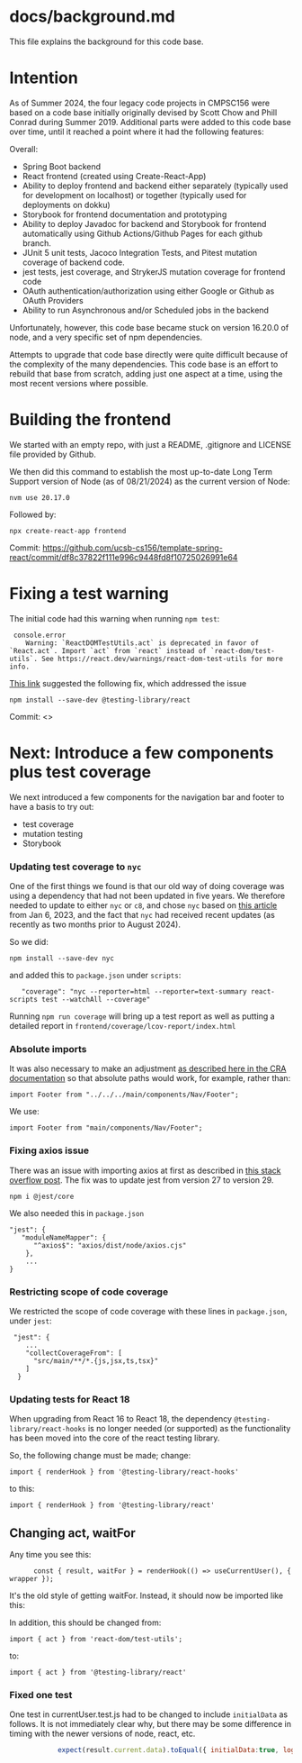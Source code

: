 # docs/background.md

This file explains the background for this code base.

# Intention

As of Summer 2024, the four legacy code projects in CMPSC156 were based on a code base initially originally devised by Scott Chow and Phill Conrad during Summer 2019. Additional parts were added to this code base over time, until it reached a point where it had the following features:

Overall:

* Spring Boot backend 
* React frontend (created using Create-React-App)
* Ability to deploy frontend and backend either separately (typically used for development on localhost) or together (typically used for deployments on dokku)
* Storybook for frontend documentation and prototyping
* Ability to deploy Javadoc for backend and Storybook for frontend automatically using Github Actions/Github Pages for each github branch.
* JUnit 5 unit tests, Jacoco Integration Tests, and Pitest mutation coverage of backend code.
* jest tests, jest coverage, and StrykerJS mutation coverage for frontend code
* OAuth authentication/authorization using either Google or Github as OAuth Providers
* Ability to run Asynchronous and/or Scheduled jobs in the backend

Unfortunately, however, this code base became stuck on version 16.20.0 of node, and a very specific set of npm dependencies. 

Attempts to upgrade that code base directly were quite difficult because of the complexity of the many dependencies.  This code base is an effort to rebuild that base from scratch, adding just one aspect at a time, using the most recent versions where possible.

# Building the frontend

We started with an empty repo, with just a README, .gitignore
and LICENSE file provided by Github.

We then did this command to establish the most up-to-date Long Term Support version of Node (as of 08/21/2024) as the current version of Node:

```
nvm use 20.17.0
```

Followed by:

```
npx create-react-app frontend
```
Commit: <https://github.com/ucsb-cs156/template-spring-react/commit/df8c37822f111e996c9448fd8f10725026991e64>

# Fixing a test warning

The initial code had this warning when running `npm test`:

```
 console.error
    Warning: `ReactDOMTestUtils.act` is deprecated in favor of `React.act`. Import `act` from `react` instead of `react-dom/test-utils`. See https://react.dev/warnings/react-dom-test-utils for more info.
```

[This link](https://github.com/facebook/react/issues/29000) suggested the following fix, which addressed the issue

```
npm install --save-dev @testing-library/react 
```

Commit: <>


# Next: Introduce a few components plus test coverage

We next introduced a few components for the navigation bar
and footer to have a basis to try out:
* test coverage
* mutation testing
* Storybook

### Updating test coverage to `nyc`

One of the first things we found is that our old way of doing coverage was using a dependency that had not been updated in five years.  We therefore needed to update to either `nyc` or `c8`, and chose `nyc` based on [this article](https://dev.to/andrewbaisden/how-to-improve-test-coverage-in-a-javascript-react-project-235p) from Jan 6, 2023, and the fact that `nyc` had received recent updates (as recently as two months prior to August 2024).

So we did:

```
npm install --save-dev nyc
```

and added this to `package.json` under `scripts`:

```
   "coverage": "nyc --reporter=html --reporter=text-summary react-scripts test --watchAll --coverage"
```

Running `npm run coverage` will bring up a test report as well
as putting a detailed report in `frontend/coverage/lcov-report/index.html`

### Absolute imports

It was also necessary to make an adjustment [as described here 
in the CRA documentation](https://create-react-app.dev/docs/importing-a-component/#absolute-imports)
so that absolute paths would work, for example, rather than:

```
import Footer from "../../../main/components/Nav/Footer";
```

We use:

```
import Footer from "main/components/Nav/Footer";
```

### Fixing axios issue

There was an issue with importing axios at first as described in [this stack overflow post](https://stackoverflow.com/questions/73958968/cannot-use-import-statement-outside-a-module-with-axios).  The fix was to update jest from version 27 to version 29.

```
npm i @jest/core
```

We also needed this in `package.json`

```
"jest": {
   "moduleNameMapper": {
      "^axios$": "axios/dist/node/axios.cjs"
    },
    ...
}
```

### Restricting scope of code coverage

We restricted the scope of code coverage with these lines in `package.json`, under `jest`:

```
 "jest": {
    ...
    "collectCoverageFrom": [
      "src/main/**/*.{js,jsx,ts,tsx}"
    ]
  }
```

### Updating tests for React 18

When upgrading from React 16 to React 18, the dependency 
`@testing-library/react-hooks` is no longer needed (or supported) as the functionality has been moved into the core of the react testing library. 

So, the following change must be made; change:

```
import { renderHook } from '@testing-library/react-hooks'
```

to this:

```
import { renderHook } from '@testing-library/react'
```

## Changing act, waitFor

Any time you see this:

```
      const { result, waitFor } = renderHook(() => useCurrentUser(), { wrapper });
```

It's the old style of getting waitFor.  Instead, it should now be imported like this:

In addition, this should be changed from:

```
import { act } from 'react-dom/test-utils';
```

to:

```
import { act } from '@testing-library/react'
```

### Fixed one test

One test in currentUser.test.js had to be changed to include
`initialData` as follows.  It is not immediately clear why, but there may be some difference in timing with the newer versions of node, react, etc.  

```js
            expect(result.current.data).toEqual({ initialData:true, loggedIn: false, root: null });
```
